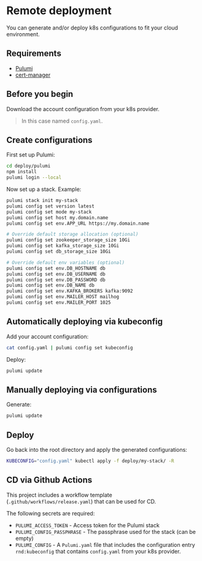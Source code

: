 # Remote deployment

You can generate and/or deploy k8s configurations to fit your cloud environment.

## Requirements

* [Pulumi](https://www.pulumi.com/docs/get-started/install/)
* [cert-manager](https://cert-manager.io/docs/installation/kubectl/)

## Before you begin

Download the account configuration from your k8s provider.

> In this case named `config.yaml`.

## Create configurations

First set up Pulumi:

```bash
cd deploy/pulumi
npm install
pulumi login --local
```

Now set up a stack. Example:

```bash
pulumi stack init my-stack
pulumi config set version latest
pulumi config set mode my-stack
pulumi config set host my.domain.name
pulumi config set env.APP_URL https://my.domain.name

# Override default storage allocation (optional)
pulumi config set zookeeper_storage_size 10Gi
pulumi config set kafka_storage_size 10Gi
pulumi config set db_storage_size 10Gi

# Override default env variables (optional)
pulumi config set env.DB_HOSTNAME db
pulumi config set env.DB_USERNAME db
pulumi config set env.DB_PASSWORD db
pulumi config set env.DB_NAME db
pulumi config set env.KAFKA_BROKERS kafka:9092
pulumi config set env.MAILER_HOST mailhog
pulumi config set env.MAILER_PORT 1025
```

## Automatically deploying via kubeconfig

Add your account configuration:

```bash
cat config.yaml | pulumi config set kubeconfig
```

Deploy:

```bash
pulumi update
```

## Manually deploying via configurations

Generate:

```bash
pulumi update
```

## Deploy

Go back into the root directory and apply the generated configurations:

```bash
KUBECONFIG="config.yaml" kubectl apply -f deploy/my-stack/ -R
```

## CD via Github Actions

This project includes a workflow template (`.github/workflows/release.yaml`) that can be used for CD.

The following secrets are required:

* `PULUMI_ACCESS_TOKEN` - Access token for the Pulumi stack
* `PULUMI_CONFIG_PASSPHRASE` - The passphrase used for the stack (can be empty)
* `PULUMI_CONFIG` - A `Pulumi.yaml` file that includes the configuration entry `rnd:kubeconfig` that contains `config.yaml` from your k8s provider.
